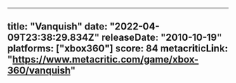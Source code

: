 
---
title: "Vanquish"
date: "2022-04-09T23:38:29.834Z"
releaseDate: "2010-10-19"
platforms: ["xbox360"]
score: 84
metacriticLink: "https://www.metacritic.com/game/xbox-360/vanquish"
---
